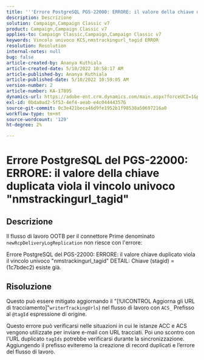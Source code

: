 ```yaml
---
title: '''Errore PostgreSQL PGS-22000: ERRORE: il valore della chiave duplicata viola il vincolo univoco "nmstrackingurl_tagid"'
description: Descrizione
solution: Campaign,Campaign Classic v7
product: Campaign,Campaign Classic v7
applies-to: Campaign Classic,Campaign,Campaign Classic v7
keywords: Vincolo univoco KCS,nmstrackingurl_tagid ERROR
resolution: Resolution
internal-notes: null
bug: false
article-created-by: Ananya Kuthiala
article-created-date: 5/10/2022 10:58:17 AM
article-published-by: Ananya Kuthiala
article-published-date: 5/10/2022 10:59:05 AM
version-number: 2
article-number: KA-17895
dynamics-url: https://adobe-ent.crm.dynamics.com/main.aspx?forceUCI=1&pagetype=entityrecord&etn=knowledgearticle&id=04840e17-50d0-ec11-a7b5-0022480a8e40
exl-id: 0bda0ad2-5f53-4ef4-aeab-e4c044443576
source-git-commit: 0c3e421beca46d9fe1952b1f98538a50697216a0
workflow-type: tm+mt
source-wordcount: '129'
ht-degree: 2%

---
```


# Errore PostgreSQL del PGS-22000: ERRORE: il valore della chiave duplicata viola il vincolo univoco &quot;nmstrackingurl_tagid&quot;

## Descrizione


Il flusso di lavoro OOTB per il connettore Prime denominato `newRcpDeliveryLogReplication` non riesce con l&#39;errore:

Errore PostgreSQL del PGS-22000: ERRORE: il valore chiave duplicato viola il vincolo univoco &quot;nmstrackingurl_tagid&quot; DETAIL: Chiave (stagid) = (1c7bdec2) esiste già.


## Risoluzione


Questo può essere mitigato aggiornando il &quot;[!UICONTROL Aggiorna gli URL di tracciamento]&quot;`writerTrackingUrls`) nel flusso di lavoro con `ACS_` Prefisso al `@tagId` espressione di origine.

Questo errore può verificarsi nelle situazioni in cui le istanze ACC e ACS vengono utilizzate per inviare e-mail con URL tracciati. Poi uno scontro con l&#39;URL duplicato `tagIds` potrebbe verificarsi durante la sincronizzazione. Aggiungendo il prefisso eviteremo la creazione di record duplicati e l’errore del flusso di lavoro.
